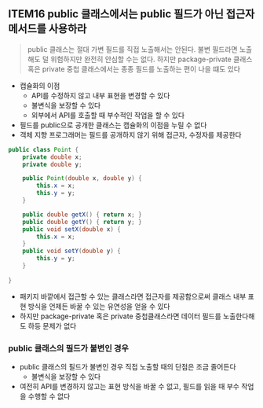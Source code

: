 ## ITEM16 public 클래스에서는 public 필드가 아닌 접근자 메서드를 사용하라

>
>public 클래스는 절대 가변 필드를 직접 노출해서는 안된다. 불변 필드라면 노출해도 덜 위험하지만 완전히 안심할 수는 없다. 하지만 package-private 클래스 혹은 private 중첩 클래스에서는 종종 필드를 노출하는 편이 나을 떄도 있다
>

- 캡슐화의 이점
	- API를 수정하지 않고 내부 표현을 변경할 수 있다
	- 불변식을 보장할 수 있다
	- 외부에서 API를 호출할 때 부수적인 작업을 할 수 있다
- 필드를 public으로 공개한 클래스는 캡슐화의 이점을 누릴 수 없다
- 객체 지향 프로그래머는 필드를 공개하지 않기 위해 접근자, 수정자를 제공한다
```Java
public class Point {
	private double x;
	private double y;

	public Point(double x, double y) {
		this.x = x;
		this.y = y;
	}

	public double getX() { return x; }
	public double getY() { return y; }
	public void setX(double x) {
		this.x = x;
	}
	public void setY(double y) {
		this.y = y;
	}
	
}
```

- 패키지 바깥에서 접근할 수 있는 클래스라면 접근자를 제공함으로써 클래스 내부 표현 방식을 언제든 바꿀 수 있는 유연성을 얻을 수 있다
- 하지만 package-private 혹은 private 중첩클래스라면 데이터 필드를 노출한다해도 하등 문제가 없다

### public 클래스의 필드가 불변인 경우
- public 클래스의 필드가 불변인 경우 직접 노출할 때의 단점은 조금 줄어든다
	- 불변식을 보장할 수 있다
- 여전히 API를 변경하지 않고는 표현 방식을 바꿀 수 없고, 필드를 읽을 때 부수 작업을 수행할 수 없다